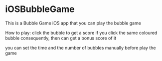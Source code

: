 # iOSBubbleGame

This is a Bubble Game iOS app that you can play the bubble game

How to play:
click the bubble to get a score
if you click the same coloured bubble consequently, then can get a bonus score of it

you can set the time and the number of bubbles manually before play the game
